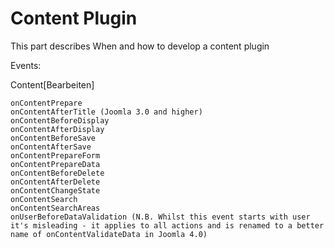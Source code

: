 Content Plugin
===============
This part describes When and how to develop a content plugin

Events:

Content[Bearbeiten]

    onContentPrepare
    onContentAfterTitle (Joomla 3.0 and higher)
    onContentBeforeDisplay
    onContentAfterDisplay
    onContentBeforeSave
    onContentAfterSave
    onContentPrepareForm
    onContentPrepareData
    onContentBeforeDelete
    onContentAfterDelete
    onContentChangeState
    onContentSearch
    onContentSearchAreas
    onUserBeforeDataValidation (N.B. Whilst this event starts with user it's misleading - it applies to all actions and is renamed to a better name of onContentValidateData in Joomla 4.0)

